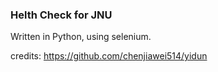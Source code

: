 ### Helth Check for JNU
Written in Python, using selenium.

credits: https://github.com/chenjiawei514/yidun